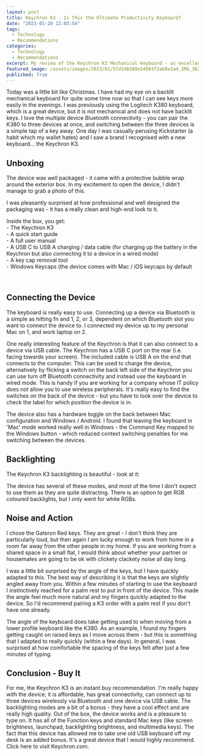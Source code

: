 ```yaml
---
layout: post
title: Keychron K3 - Is this the Ultimate Productivity Keyboard?
date: "2023-01-28 12:03:54"
tags:
  - Technology
  - Recommendations
categories:
  - Technology
  - Recommendations
excerpt: My review of the Keychron K3 Mechanical Keyboard - as excellent device which can connect to three devices via Bluetooth (e.g. Mac, iPad, and iPhone), and one device via wired USB. It has backlit mechanical keys.
featured_image: /assets/images/2023/01/5fd1d8280e24983f2ab8e3a4_IMG_3628.jpeg
published: True
---
```

Today was a little bit like Christmas. I have had my eye on a backlit mechanical keyboard for quite some time now so that I can see keys more easily in the evenings. I was previously using the Logitech K380 keyboard, which is a great device, but it is not mechanical and does not have backlit keys. I love the multiple device Bluetooth connectivity - you can pair the K380 to three devices at once, and switching between the three devices is a simple tap of a key away. One day I was casually perusing Kickstarter (a habit which my wallet hates) and I saw a brand I recognised with a new keyboard... the Keychron K3.

## Unboxing

The device was well packaged - it came with a protective bubble wrap around the exterior box. In my excitement to open the device, I didn't manage to grab a photo of this.

I was pleasantly surprised at how professional and well designed the packaging was - it has a really clean and high-end look to it.

Inside the box, you get:  
\- The Keychron K3  
\- A quick start guide  
\- A full user manual  
\- A USB C to USB A charging / data cable (for charging up the battery in the Keychron but also connecting it to a device in a wired mode)  
\- A key cap removal tool  
\- Windows Keycaps (the device comes with Mac / iOS keycaps by default

‍

## Connecting the Device

The keyboard is really easy to use. Connecting up a device via Bluetooth is a simple as hitting fn and 1, 2, or 3, dependent on which Bluetooth slot you want to connect the device to. I connected my device up to my personal Mac on 1, and work laptop on 2.

One really interesting feature of the Keychron is that it can also connect to a device via USB cable. The Keychron has a USB C port on the rear (i.e. facing towards your screen). The included cable is USB A on the end that connects to the computer. This can be used to charge the device, alternatively by flicking a switch on the back left side of the Keychron you can use turn off Bluetooth connectivity and instead use the keyboard in wired mode. This is handy if you are working for a company whose IT policy does not allow you to use wireless peripherals. It's really easy to find the switches on the back of the device - but you have to look over the device to check the label for which position the device is in.

The device also has a hardware toggle on the back between Mac configuration and Windows / Android. I found that leaving the keyboard in 'Mac' mode worked really well in Windows - the Command Key mapped to the Windows button - which reduced context switching penalties for me switching between the devices.

## Backlighting

The Keychron K3 backlighting is beautiful - look at it:

The device has several of these modes, and most of the time I don't expect to use them as they are quite distracting. There is an option to get RGB coloured backlights, but I only went for white RGBs.

## Noise and Action

I chose the Gateron Red keys. They are great - I don't think they are particularly loud, but then again I am lucky enough to work from home in a room far away from the other people in my home. If you are working from a shared space in a small flat, I would think about whether your partner or housemates are going to be ok with clickety clackety noise all day long.

I was a little bit surprised by the angle of the keys, but I have quickly adapted to this. The best way of describing it is that the keys are slightly angled away from you. Within a few minutes of starting to use the keyboard I instinctively reached for a palm rest to put in front of the device. This made the angle feel much more natural and my fingers quickly adapted to the device. So I'd recommend pairing a K3 order with a palm rest if you don't have one already.

The angle of the keyboard does take getting used to when moving from a lower profile keyboard like the K380. As an example, I found my fingers getting caught on raised keys as I move across them - but this is something that I adapted to really quickly (within a few days). In general, I was surprised at how comfortable the spacing of the keys felt after just a few minutes of typing.

## Conclusion - Buy It

For me, the Keychron K3 is an instant buy recommendation. I'm really happy with the device; it is affordable, has great connectivity, can connect up to three devices wirelessly via Bluetooth and one device via USB cable. The backlighting modes are a bit of a bonus - they have a cool effect and are really high quality. Out of the box, the device works and is a pleasure to type on. It has all of the Function keys and standard Mac keys (like screen brightness, launchpad, backlighting brightness, and multimedia keys). The fact that this device has allowed me to take one old USB keyboard off my desk is an added bonus. It's a great device that I would highly recommend. Click here to visit Keychron.com.
